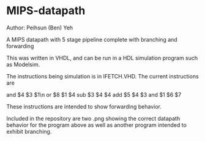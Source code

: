 MIPS-datapath
=============
Author: Peihsun (Ben) Yeh

A MIPS datapath with 5 stage pipeline complete with branching and forwarding

This was written in VHDL, and can be run in a HDL simulation program such as Modelsim. 

The instructions being simulation is in IFETCH.VHD. The current instructions are

and $4 $3 $1\n
or $8 $1 $4
sub $3 $4 $4
add $5 $4 $3 
and $1 $6 $7

These instructions are intended to show forwarding behavior. 

Included in the repository are two .png showing the correct datapath behavior for the program above as well as another program intended to exhibit branching. 

